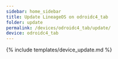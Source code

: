 ```yaml
---
sidebar: home_sidebar
title: Update LineageOS on odroidc4_tab
folder: update
permalink: /devices/odroidc4_tab/update/
device: odroidc4_tab
---
```

{% include templates/device_update.md %}
